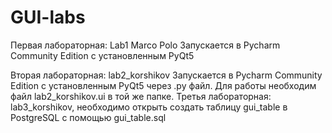 # GUI-labs

Первая лабораторная: Lab1 Marco Polo Запускается в Pycharm Community Edition с установленным PyQt5

Вторая лабораторная: lab2_korshikov Запускается в Pycharm Community Edition  с установленным PyQt5 через .py файл. Для работы необходим файл lab2_korshikov.ui в той же папке.
Третья лабораторная: lab3_korshikov, необходимо открыть создать таблицу gui_table в PostgreSQL с помощью gui_table.sql

